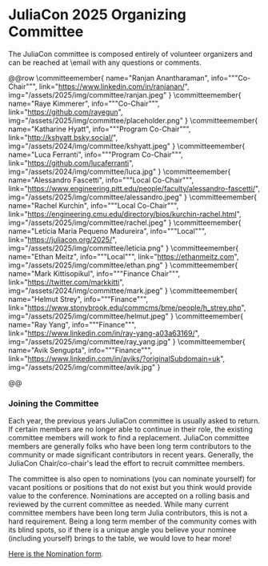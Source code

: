 # JuliaCon 2025 Organizing Committee

The JuliaCon committee is composed entirely of volunteer organizers and can be reached at \email with any questions or comments.

@@row
\committeemember{
  name="Ranjan Anantharaman", 
  info="""Co-Chair""", 
  link="https://www.linkedin.com/in/ranjanan/", 
  img="/assets/2025/img/committee/ranjan.jpeg"
}
\committeemember{
  name="Raye Kimmerer", 
  info="""Co-Chair""",
  link="https://github.com/rayegun", 
  img="/assets/2025/img/committee/placeholder.png"
}
\committeemember{
  name="Katharine Hyatt", 
  info="""Program Co-Chair""",
  link="http://kshyatt.bsky.social/", 
  img="/assets/2024/img/committee/kshyatt.jpeg"
}
\committeemember{
  name="Luca Ferranti", 
  info="""Program Co-Chair""",
  link="https://github.com/lucaferranti", 
  img="/assets/2024/img/committee/luca.jpg"
}
\committeemember{
  name="Alessandro Fascetti", 
  info="""Local Co-Chair""",
  link="https://www.engineering.pitt.edu/people/faculty/alessandro-fascetti/", 
  img="/assets/2025/img/committee/alessandro.jpeg"
}
\committeemember{
  name="Rachel Kurchin", 
  info="""Local Co-Chair""",
  link="https://engineering.cmu.edu/directory/bios/kurchin-rachel.html", 
  img="/assets/2025/img/committee/rachel.jpeg"
}
\committeemember{
  name="Letícia Maria Pequeno Madureira", 
  info="""Local""",
  link="https://juliacon.org/2025/", 
  img="/assets/2025/img/committee/leticia.png"
}
\committeemember{
  name="Ethan Meitz", 
  info="""Local""",
  link="https://ethanmeitz.com", 
  img="/assets/2025/img/committee/ethan.png"
}
\committeemember{
  name="Mark Kittisopikul", 
  info="""Finance Chair""",
  link="https://twitter.com/markkitti", 
  img="/assets/2024/img/committee/mark.jpeg"
}
\committeemember{
  name="Helmut Strey", 
  info="""Finance""",
  link="https://www.stonybrook.edu/commcms/bme/people/h_strey.php", 
  img="/assets/2025/img/committee/helmut.jpeg"
}
\committeemember{
  name="Ray Yang", 
  info="""Finance""",
  link="https://www.linkedin.com/in/ray-yang-a03a63169/", 
  img="/assets/2025/img/committee/ray_yang.jpg"
}
\committeemember{
  name="Avik Sengupta", 
  info="""Finance""",
  link="https://www.linkedin.com/in/aviks/?originalSubdomain=uk", 
  img="/assets/2025/img/committee/avik.jpg"
}


@@

### Joining the Committee

Each year, the previous years JuliaCon committee is usually asked to return. If certain members are no longer able to continue in their role, the existing committee members will work to find a replacement. JuliaCon committee members are generally folks who have been long term contributors to the community or made significant contributors in recent years. Generally, the JuliaCon Chair/co-chair's lead the effort to recruit committee members.

The committee is also open to nominations (you can nominate yourself) for vacant positions or positions that do not exist but you think would provide value to the conference. Nominations are accepted on a rolling basis and reviewed by the current committee as needed. While many current committee members have been long term Julia contributors, this is not a hard requirement. Being a long term member of the community comes with its blind spots, so if there is a unique angle you believe your nominee (including yourself) brings to the table, we would love to hear more!

[Here is the Nomination form](https://forms.gle/yaLKyrGew2KSo1WJ8).
